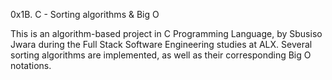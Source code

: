0x1B. C - Sorting algorithms & Big O

This is an algorithm-based project in C Programming Language, by Sbusiso Jwara during the Full Stack Software Engineering studies at ALX.
Several sorting algorithms are implemented, as well as their corresponding Big O notations.

